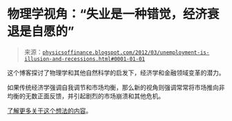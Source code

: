 <!--yml

category: 未分类

date: 2024-05-18 07:01:02

-->

# 物理学视角：“失业是一种错觉，经济衰退是自愿的”

> 来源：[`physicsoffinance.blogspot.com/2012/03/unemployment-is-illusion-and-recessions.html#0001-01-01`](http://physicsoffinance.blogspot.com/2012/03/unemployment-is-illusion-and-recessions.html#0001-01-01)

这个博客探讨了物理学和其他自然科学的启发下，经济学和金融领域变革的潜力。

如果传统经济学强调自我调节和市场均衡，那么新的视角则强调常常将市场推向非均衡的无数正面反馈，并引起剧烈的市场崩溃和其他危机。

[了解更多关于这个想法的内容](http://physicsoffinance.blogspot.com/2011/05/physics-of-finance.html)。
